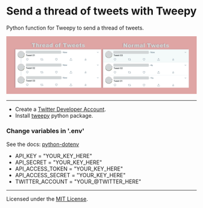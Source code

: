 # Send a thread of tweets with Tweepy
Python function for Tweepy to send a thread of tweets.

![ThreadVNormalTweets](images/threadvnormaltweets.jpeg)

---

- Create a [Twitter Developer Account](https://developer.twitter.com/).
- Install [tweepy](https://www.tweepy.org/) python package.

### Change variables in '.env'
See the docs: [python-dotenv](https://github.com/theskumar/python-dotenv)
- API_KEY = "YOUR_KEY_HERE"
- API_SECRET = "YOUR_KEY_HERE"
- API_ACCESS_TOKEN = "YOUR_KEY_HERE"
- API_ACCESS_SECRET = "YOUR_KEY_HERE"
- TWITTER_ACCOUNT = "YOUR_@TWITTER_HERE"

---

Licensed under the [MIT License](LICENSE).